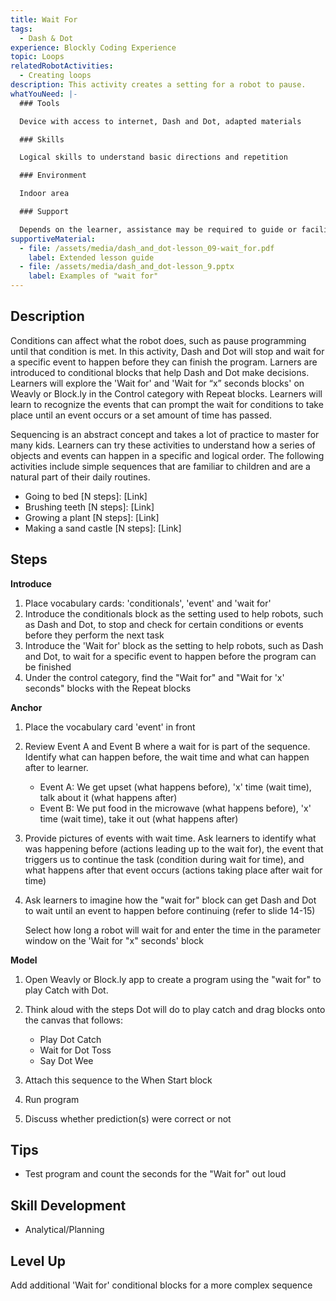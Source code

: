 ```yaml
---
title: Wait For
tags:
  - Dash & Dot
experience: Blockly Coding Experience
topic: Loops
relatedRobotActivities:
  - Creating loops
description: This activity creates a setting for a robot to pause.
whatYouNeed: |-
  ### Tools

  Device with access to internet, Dash and Dot, adapted materials

  ### Skills

  Logical skills to understand basic directions and repetition

  ### Environment

  Indoor area

  ### Support

  Depends on the learner, assistance may be required to guide or facilitate
supportiveMaterial:
  - file: /assets/media/dash_and_dot-lesson_09-wait_for.pdf
    label: Extended lesson guide
  - file: /assets/media/dash_and_dot-lesson_9.pptx
    label: Examples of "wait for"
---
```

## Description

Conditions can affect what the robot does, such as pause programming until that condition is met. In this activity, Dash and Dot will stop and wait for a specific event to happen before they can finish the program. Larners are introduced to conditional blocks that help Dash and Dot make decisions.  Learners will explore the 'Wait for' and 'Wait for “x” seconds blocks' on Weavly or Block.ly in the Control category with Repeat blocks. Learners will learn to recognize the events that can prompt the wait for conditions to take place until an event occurs or a set amount of time has passed.





Sequencing is an abstract concept and takes a lot of practice to master for many kids. Learners can try these activities to understand how a series of objects and events can happen in a specific and logical order. The following activities include simple sequences that are familiar to children and are a natural part of their daily routines.

* Going to bed \[N steps]: \[Link]
* Brushing teeth \[N steps]: \[Link]
* Growing a plant \[N steps]: \[Link]
* Making a sand castle \[N steps]: \[Link]

## Steps

**Introduce**

1. Place vocabulary cards: 'conditionals', 'event' and 'wait for' 
2. Introduce the conditionals block as the setting used to help robots, such as Dash and Dot, to stop and check for certain conditions or events before they perform the next task
3. Introduce the 'Wait for' block as the setting to help robots, such as Dash and Dot, to wait for a specific event to happen before the program can be finished
4. Under the control category, find the "Wait for" and "Wait for 'x' seconds" blocks with the Repeat blocks

**Anchor**

1. Place the vocabulary card 'event' in front
2. Review Event A and Event B where a wait for is part of the sequence. Identify what can happen before, the wait time and what can happen after to learner.

   * Event A: We get upset (what happens before), 'x' time (wait time), talk about it (what happens after)
   * Event B: We put food in the microwave (what happens before), 'x' time (wait time), take it out (what happens after)
3. Provide pictures of events with wait time. Ask learners to identify what was happening before (actions leading up to the wait for), the event that triggers us to continue the task (condition during wait for time), and what happens after that event occurs (actions taking place after wait for time)
4. Ask learners to imagine how the "wait for" block can get Dash and Dot to wait until an event to happen before continuing (refer to slide 14-15)

   Select how long a robot will wait for and enter the time in the parameter window on the 'Wait for "x" seconds' block

**Model**

1. Open Weavly or Block.ly app to create a program using the "wait for" to play Catch with Dot.
2. Think aloud with the steps Dot will do to play catch and drag blocks onto the canvas that follows: 

   * Play Dot Catch
   * Wait for Dot Toss
   * Say Dot Wee
3. Attach this sequence to the When Start block
4. Run program
5. Discuss whether prediction(s) were correct or not

## Tips

* Test program and count the seconds for the "Wait for" out loud

## Skill Development

* Analytical/Planning

## Level Up

Add additional 'Wait for' conditional blocks for a more complex sequence